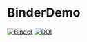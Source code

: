 # BinderDemo
[![Binder](https://mybinder.org/badge_logo.svg)](https://mybinder.org/v2/gh/tpfau/BinderDemo/HEAD)
[![DOI](https://sandbox.zenodo.org/badge/716531496.svg)](https://sandbox.zenodo.org/doi/10.5072/zenodo.10004168)


